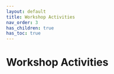 ```yaml
---
layout: default
title: Workshop Activities
nav_order: 3
has_children: true
has_toc: true
---
```

# Workshop Activities